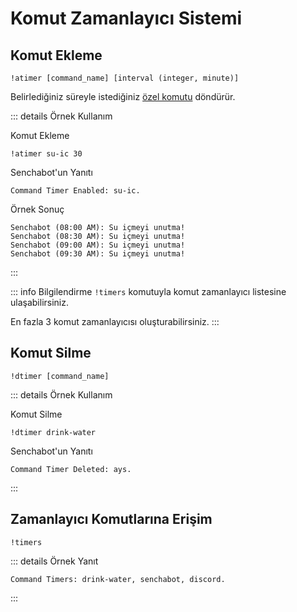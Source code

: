 # Komut Zamanlayıcı Sistemi <Badge type="warning" text="NEW" />

## Komut Ekleme

```
!atimer [command_name] [interval (integer, minute)]
```

Belirlediğiniz süreyle istediğiniz [özel komutu](/tr/twitch-bot/custom-commands) döndürür.

::: details Örnek Kullanım

Komut Ekleme

```
!atimer su-ic 30
```

Senchabot'un Yanıtı

```
Command Timer Enabled: su-ic.
```
Örnek Sonuç
```
Senchabot (08:00 AM): Su içmeyi unutma!
Senchabot (08:30 AM): Su içmeyi unutma!
Senchabot (09:00 AM): Su içmeyi unutma!
Senchabot (09:30 AM): Su içmeyi unutma!
```
:::


::: info Bilgilendirme
`!timers` komutuyla komut zamanlayıcı listesine ulaşabilirsiniz.

En fazla 3 komut zamanlayıcısı oluşturabilirsiniz.
:::


## Komut Silme

```
!dtimer [command_name]
```

::: details Örnek Kullanım

Komut Silme

```
!dtimer drink-water
```

Senchabot'un Yanıtı

```
Command Timer Deleted: ays.
```

:::

## Zamanlayıcı Komutlarına Erişim

```
!timers
```

::: details Örnek Yanıt

```
Command Timers: drink-water, senchabot, discord.
```
:::
